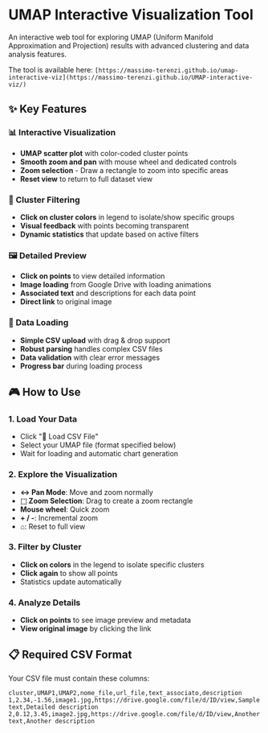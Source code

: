 # UMAP Interactive Visualization Tool

An interactive web tool for exploring UMAP (Uniform Manifold Approximation and Projection) results with advanced clustering and data analysis features.

The tool is available here: `[https://massimo-terenzi.github.io/umap-interactive-viz](https://massimo-terenzi.github.io/UMAP-interactive-viz/)`

## ✨ Key Features

### 📊 Interactive Visualization
- **UMAP scatter plot** with color-coded cluster points
- **Smooth zoom and pan** with mouse wheel and dedicated controls
- **Zoom selection** - Draw a rectangle to zoom into specific areas
- **Reset view** to return to full dataset view

### 🎯 Cluster Filtering
- **Click on cluster colors** in legend to isolate/show specific groups
- **Visual feedback** with points becoming transparent
- **Dynamic statistics** that update based on active filters

### 🖼️ Detailed Preview
- **Click on points** to view detailed information
- **Image loading** from Google Drive with loading animations
- **Associated text** and descriptions for each data point
- **Direct link** to original image

### 📁 Data Loading
- **Simple CSV upload** with drag & drop support
- **Robust parsing** handles complex CSV files
- **Data validation** with clear error messages
- **Progress bar** during loading process

## 🎮 How to Use

### 1. Load Your Data
- Click "📁 Load CSV File"
- Select your UMAP file (format specified below)
- Wait for loading and automatic chart generation

### 2. Explore the Visualization
- **↔ Pan Mode**: Move and zoom normally
- **⬚ Zoom Selection**: Drag to create a zoom rectangle
- **Mouse wheel**: Quick zoom
- **+ / -**: Incremental zoom
- **⌂**: Reset to full view

### 3. Filter by Cluster
- **Click on colors** in the legend to isolate specific clusters
- **Click again** to show all points
- Statistics update automatically

### 4. Analyze Details
- **Click on points** to see image preview and metadata
- **View original image** by clicking the link

## 📋 Required CSV Format

Your CSV file must contain these columns:

```csv
cluster,UMAP1,UMAP2,nome_file,url_file,text_associato,description
1,2.34,-1.56,image1.jpg,https://drive.google.com/file/d/ID/view,Sample text,Detailed description
2,0.12,3.45,image2.jpg,https://drive.google.com/file/d/ID/view,Another text,Another description
